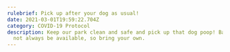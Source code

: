 ```yaml
---
rulebrief: Pick up after your dog as usual!
date: 2021-03-01T19:59:22.704Z
category: COVID-19 Protocol
description: Keep our park clean and safe and pick up that dog poop! Bags may
  not always be available, so bring your own.
---
```

